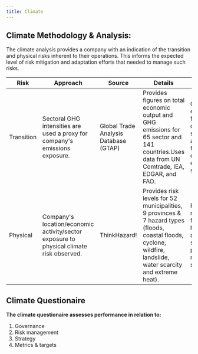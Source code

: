 ```yaml
---
title: Climate
---
```


## Climate Methodology & Analysis:

The climate analysis provides a company with an indication of the transition and physical risks inherent to their operations. This informs the expected level of risk mitigation and adaptation efforts that needed to manage such risks.

| Risk       | Approach                                                                                | Source                                | Details                                                                                                                                                           | Output                                                                   |
| ---------- | --------------------------------------------------------------------------------------- | ------------------------------------- | ----------------------------------------------------------------------------------------------------------------------------------------------------------------- | ------------------------------------------------------------------------ |
| Transition | Sectoral GHG intensities are used a proxy for company's emissions exposure.             | Global Trade Analysis Database (GTAP) | Provides figures on total economic output and GHG emissions for 65 sector and 141 countries.Uses data from UN Comtrade, IEA, EDGAR, and FAO.                      | GHG emissions for different scopes and a final emissions exposure score. |
| Physical   | Company's location/economic activity/sector exposure to physical climate risk observed. | ThinkHazard!                          | Provides risk levels for 52 municipalities, 9 provinces & 7 hazard types (floods, coastal floods, cyclone, wildfire, landslide, water scarcity and extreme heat). | Provides risk levels for 7 hazards and a single physical risk score.     |

## Climate Questionaire

**The climate questionaire assesses performance in relation to:**

1. Governance
2. Risk management
3. Strategy
4. Metrics & targets
